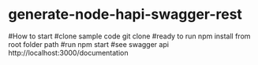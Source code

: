 # generate-node-hapi-swagger-rest

#How to start 
#clone sample code
git clone <git clone path>
#ready to run
npm install from root folder path
#run
npm start 
#see swagger  api
http://localhost:3000/documentation